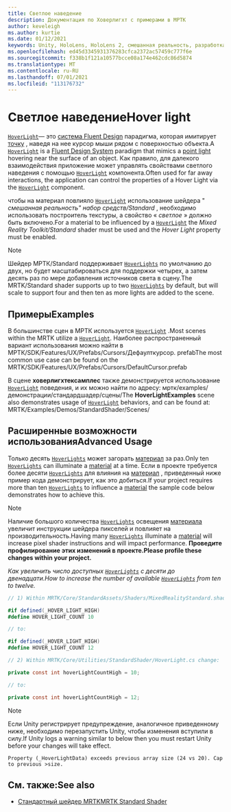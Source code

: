 ```yaml
---
title: Светлое наведение
description: Документация по Ховерлигхт с примерами в МРТК
author: keveleigh
ms.author: kurtie
ms.date: 01/12/2021
keywords: Unity, HoloLens, HoloLens 2, смешанная реальность, разработка, мртк, светлое наведение,
ms.openlocfilehash: ed45d3345931376283cfca2372ac57459c777f6e
ms.sourcegitcommit: f338b1f121a10577bcce08a174e462cdc86d5874
ms.translationtype: MT
ms.contentlocale: ru-RU
ms.lasthandoff: 07/01/2021
ms.locfileid: "113176732"
---
```

# <a name="hover-light"></a><span data-ttu-id="df20e-104">Светлое наведение</span><span class="sxs-lookup"><span data-stu-id="df20e-104">Hover light</span></span>

<span data-ttu-id="df20e-105">[`HoverLight`](xref:Microsoft.MixedReality.Toolkit.Utilities.HoverLight)— это [система Fluent Design](https://www.microsoft.com/design/fluent/) парадигма, которая имитирует [точку](https://docs.unity3d.com/Manual/Lighting.html) , наведя на нее курсор мыши рядом с поверхностью объекта.</span><span class="sxs-lookup"><span data-stu-id="df20e-105">A [`HoverLight`](xref:Microsoft.MixedReality.Toolkit.Utilities.HoverLight) is a [Fluent Design System](https://www.microsoft.com/design/fluent/) paradigm that mimics a [point light](https://docs.unity3d.com/Manual/Lighting.html) hovering near the surface of an object.</span></span> <span data-ttu-id="df20e-106">Как правило, для далекого взаимодействия приложение может управлять свойствами светлого наведения с помощью [`HoverLight`](xref:Microsoft.MixedReality.Toolkit.Utilities.HoverLight) компонента.</span><span class="sxs-lookup"><span data-stu-id="df20e-106">Often used for far away interactions, the application can control the properties of a Hover Light via the [`HoverLight`](xref:Microsoft.MixedReality.Toolkit.Utilities.HoverLight) component.</span></span>

<span data-ttu-id="df20e-107">чтобы на материал повлияло [`HoverLight`](xref:Microsoft.MixedReality.Toolkit.Utilities.HoverLight) использование шейдера " *смешанная реальность" набор средств/Standard* , необходимо использовать построитель текстуры, а свойство « *светлое* » должно быть включено.</span><span class="sxs-lookup"><span data-stu-id="df20e-107">For a material to be influenced by a [`HoverLight`](xref:Microsoft.MixedReality.Toolkit.Utilities.HoverLight) the *Mixed Reality Toolkit/Standard* shader must be used and the *Hover Light* property must be enabled.</span></span>

> [!Note]
> <span data-ttu-id="df20e-108">Шейдер МРТК/Standard поддерживает [`HoverLights`](xref:Microsoft.MixedReality.Toolkit.Utilities.HoverLight) по умолчанию до двух, но будет масштабироваться для поддержки четырех, а затем десять раз по мере добавления источников света в сцену.</span><span class="sxs-lookup"><span data-stu-id="df20e-108">The MRTK/Standard shader supports up to two [`HoverLights`](xref:Microsoft.MixedReality.Toolkit.Utilities.HoverLight) by default, but will scale to support four and then ten as more lights are added to the scene.</span></span>

## <a name="examples"></a><span data-ttu-id="df20e-109">Примеры</span><span class="sxs-lookup"><span data-stu-id="df20e-109">Examples</span></span>

<span data-ttu-id="df20e-110">В большинстве сцен в МРТК используется [`HoverLight`](xref:Microsoft.MixedReality.Toolkit.Utilities.HoverLight) .</span><span class="sxs-lookup"><span data-stu-id="df20e-110">Most scenes within the MRTK utilize a [`HoverLight`](xref:Microsoft.MixedReality.Toolkit.Utilities.HoverLight).</span></span> <span data-ttu-id="df20e-111">Наиболее распространенный вариант использования можно найти в МРТК/SDK/Features/UX/Prefabs/Cursors/Дефаулткурсор. prefab</span><span class="sxs-lookup"><span data-stu-id="df20e-111">The most common use case can be found on the MRTK/SDK/Features/UX/Prefabs/Cursors/DefaultCursor.prefab</span></span>

<span data-ttu-id="df20e-112">В сцене **ховерлигхтексамплес** также демонстрируется использование [`HoverLight`](xref:Microsoft.MixedReality.Toolkit.Utilities.HoverLight) поведения, и их можно найти по адресу: мртк/examples/демонстрации/стандардшадер/сцены/</span><span class="sxs-lookup"><span data-stu-id="df20e-112">The **HoverLightExamples** scene also demonstrates usage of [`HoverLight`](xref:Microsoft.MixedReality.Toolkit.Utilities.HoverLight) behaviors, and can be found at: MRTK/Examples/Demos/StandardShader/Scenes/</span></span>

## <a name="advanced-usage"></a><span data-ttu-id="df20e-113">Расширенные возможности использования</span><span class="sxs-lookup"><span data-stu-id="df20e-113">Advanced Usage</span></span>

<span data-ttu-id="df20e-114">Только десять [`HoverLights`](xref:Microsoft.MixedReality.Toolkit.Utilities.HoverLight) может загорать [материал](https://docs.unity3d.com/ScriptReference/Material.html) за раз.</span><span class="sxs-lookup"><span data-stu-id="df20e-114">Only ten [`HoverLights`](xref:Microsoft.MixedReality.Toolkit.Utilities.HoverLight) can illuminate a [material](https://docs.unity3d.com/ScriptReference/Material.html) at a time.</span></span> <span data-ttu-id="df20e-115">Если в проекте требуется более десяти [`HoverLights`](xref:Microsoft.MixedReality.Toolkit.Utilities.HoverLight) для влияния на [материал](https://docs.unity3d.com/ScriptReference/Material.html) , приведенный ниже пример кода демонстрирует, как это добиться.</span><span class="sxs-lookup"><span data-stu-id="df20e-115">If your project requires more than ten [`HoverLights`](xref:Microsoft.MixedReality.Toolkit.Utilities.HoverLight) to influence a [material](https://docs.unity3d.com/ScriptReference/Material.html) the sample code below demonstrates how to achieve this.</span></span>

> [!Note]
> <span data-ttu-id="df20e-116">Наличие большого количества [`HoverLights`](xref:Microsoft.MixedReality.Toolkit.Utilities.HoverLight) освещения [материала](https://docs.unity3d.com/ScriptReference/Material.html) увеличит инструкции шейдера пикселей и повлияет на производительность.</span><span class="sxs-lookup"><span data-stu-id="df20e-116">Having many [`HoverLights`](xref:Microsoft.MixedReality.Toolkit.Utilities.HoverLight) illuminate a [material](https://docs.unity3d.com/ScriptReference/Material.html) will increase pixel shader instructions and will impact performance.</span></span> <span data-ttu-id="df20e-117">**Проведите профилирование этих изменений в проекте.**</span><span class="sxs-lookup"><span data-stu-id="df20e-117">**Please profile these changes within your project.**</span></span>

<span data-ttu-id="df20e-118">*Как увеличить число доступных [`HoverLights`](xref:Microsoft.MixedReality.Toolkit.Utilities.HoverLight) с десяти до двенадцати.*</span><span class="sxs-lookup"><span data-stu-id="df20e-118">*How to increase the number of available [`HoverLights`](xref:Microsoft.MixedReality.Toolkit.Utilities.HoverLight) from ten to twelve.*</span></span>

```C#
// 1) Within MRTK/Core/StandardAssets/Shaders/MixedRealityStandard.shader change:

#if defined(_HOVER_LIGHT_HIGH)
#define HOVER_LIGHT_COUNT 10

// to:

#if defined(_HOVER_LIGHT_HIGH)
#define HOVER_LIGHT_COUNT 12

// 2) Within MRTK/Core/Utilities/StandardShader/HoverLight.cs change:

private const int hoverLightCountHigh = 10;

// to:

private const int hoverLightCountHigh = 12;
```

> [!NOTE]
> <span data-ttu-id="df20e-119">Если Unity регистрирует предупреждение, аналогичное приведенному ниже, необходимо перезапустить Unity, чтобы изменения вступили в силу.</span><span class="sxs-lookup"><span data-stu-id="df20e-119">If Unity logs a warning similar to below then you must restart Unity before your changes will take effect.</span></span>
>
> `Property (_HoverLightData) exceeds previous array size (24 vs 20). Cap to previous >size.`

## <a name="see-also"></a><span data-ttu-id="df20e-120">См. также:</span><span class="sxs-lookup"><span data-stu-id="df20e-120">See also</span></span>

* [<span data-ttu-id="df20e-121">Стандартный шейдер MRTK</span><span class="sxs-lookup"><span data-stu-id="df20e-121">MRTK Standard Shader</span></span>](mrtk-standard-shader.md)
